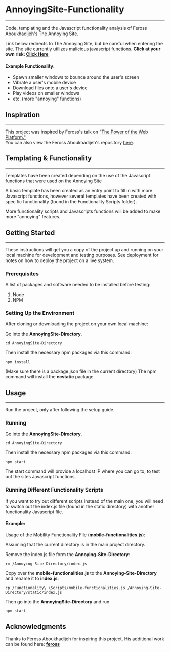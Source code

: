 # AnnoyingSite-Functionality
---
Code, templating and the Javascript functionality analysis of Feross Aboukhadijeh's The Annoying Site.

Link below redirects to The Annoying Site, but be careful when entering the site.  The site currently utilizes malicious javascript functions. 
**Click at your own risk: [Click Here](https://theannoyingsite.com)**

#### Example Functionality:
* Spawn smaller windows to bounce around the user's screen
* Vibrate a user's mobile device
* Download files onto a user's device
* Play videos on smaller windows
* etc. (more "annoying" functions)


## Inspiration
---
This project was inspired by Feross's talk on ["The Power of the Web Platform."](https://www.youtube.com/watch?v=6pY9Bfwfj2A)  
You can also view the Feross Aboukhadijeh's repository [here](https://github.com/feross/TheAnnoyingSite.com/). 

## Templating & Functionality
---
Templates have been created depending on the use of the Javascript functions that were used on the Annoying Site

A basic template has been created as an entry point to fill in with more Javascript functions, however several templates have been created with specific functionality (found in the Functionality Scripts folder).

More functionality scripts and Javascripts functions will be added to make more "annoying" features.

## Getting Started
---
These instructions will get you a copy of the project up and running on your local machine for development and testing purposes. See deployment for notes on how to deploy the project on a live system.

### Prerequisites
A list of packages and software needed to be installed before testing:
1. Node
2. NPM

### Setting Up the Environment

After cloning or downloading the project on your own local machine:

Go into the **AnnoyingSite-Directory**.
```
cd AnnoyingSite-Directory
```
Then install the necessary npm packages via this command:
```
npm install
```
(Make sure there is a package.json file in the current directory)
The npm command will install the **ecstatic** package.

## Usage
---
Run the project, only after following the setup guide.

### Running

Go into the **AnnoyingSite-Directory**.
```
cd AnnoyingSite-Directory
```
Then install the necessary npm packages via this command:
```
npm start
``` 

The start command will provide a localhost IP where you can go to, to test out the sites Javascript functions.

### Running Different Functionality Scripts

If you want to try out different scripts instead of the main one, you will need to switch out the index.js file (found in the static directory) with another functionality Javascript file.

#### Example:
Usage of the Mobility Functionality File (**mobile-functionalities.js**):

Assuming that the current directory is in the main project directory.

Remove the index.js file form the **Annoying-Site-Directory**:
```
rm /Annoying-Site-Directory/index.js
```

Copy over the **mobile-functionalities.js** to the **Annoying-Site-Directory** and rename it to **index.js**:
```
cp /Functionality\ \Scripts/mobile-functionalities.js /Annoying-Site-Directory/static/index.js
```

Then go into the **AnnoyingSite-Directory** and run
```
npm start
```

## Acknowledgments
Thanks to Feross Aboukhadijeh for inspiring this project.  His additional work can be found here: **[feross](https://github.com/feross/)**
